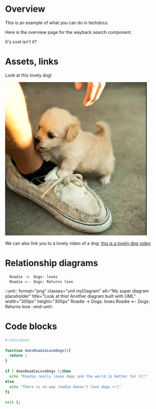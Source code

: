 # Overview

This is an example of what you can do in techdocs.

Here is the overview page for the wayback search component.

It's cool isn't it?

# Assets, links

Look at this lovely dog!

![This is a pretty cute dog](./cute-dog.png)

We can also link you to a lovely video of a dog: [this is a lovely dog video](https://www.youtube.com/watch?v=W-J-LSWQL-o)


# Relationship diagrams

```plantuml format="png" classes="uml myDiagram" alt="Roadie" title="Look at this! Built with plantUML" width="300px" height="300px"
  Roadie ->  Dogs: loves
  Roadie <-- Dogs: Returns love
```

::uml:: format="png" classes="uml myDiagram" alt="My super diagram placeholder" title="Look at this! Another diagram built with UML" width="300px" height="300px"
  Roadie ->  Dogs: loves
  Roadie <-- Dogs: Returns love
::end-uml::

# Code blocks

``` bash
#!/bin/bash

function doesRoadieLoveDogs(){
  return 1
}

if [ doesRoadieLoveDogs ];then
  echo "Roadie really loves dogs and the world is better for it!"
else
  echo "There is no way roadie doesn't love dogs >:("
fi

exit 1;
```
